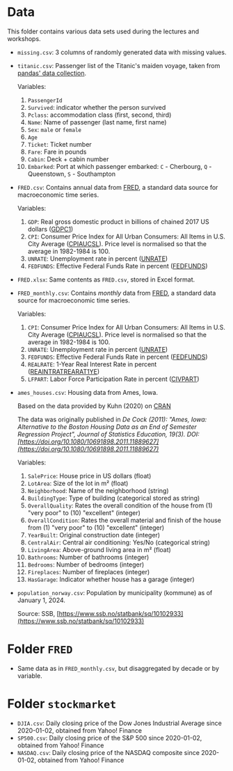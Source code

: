 # Data 

This folder contains various data sets used during the lectures and workshops.

- `missing.csv`: 3 columns of randomly generated data with missing values.
- `titanic.csv`: Passenger list of the Titanic's maiden voyage, taken
    from [pandas' data collection]([https://github.com/pandas-dev/pandas/blob/main/doc/data/titanic.csv]).

    Variables:

    1.  `PassengerId`
    2.  `Survived`: indicator whether the person survived
    3.  `Pclass`: accommodation class (first, second, third)
    4.  `Name`: Name of passenger (last name, first name)
    5.  `Sex`: `male` or `female`
    6.  `Age`
    7.  `Ticket`: Ticket number
    8.  `Fare`: Fare in pounds
    9.  `Cabin`: Deck + cabin number
    10. `Embarked`: Port at which passenger embarked:
        `C` - Cherbourg, `Q` - Queenstown, `S` - Southampton
- `FRED.csv`:
    Contains annual data from [FRED](https://fred.stlouisfed.org/),
    a standard data source for macroeconomic time series.

    Variables:

    1.  `GDP`: Real gross domestic product in billions of chained
        2017 US dollars ([GDPC1](https://fred.stlouisfed.org/series/GDPC1))
    2.  `CPI`: Consumer Price Index for All Urban Consumers: All Items in U.S. City Average
        ([CPIAUCSL](https://fred.stlouisfed.org/series/CPIAUCSL)).
        Price level is normalised so that the average in 1982-1984 is 100.
    3.  `UNRATE`: Unemployment rate in percent ([UNRATE](https://fred.stlouisfed.org/series/UNRATE))
    4.  `FEDFUNDS`: Effective Federal Funds Rate in percent ([FEDFUNDS](https://fred.stlouisfed.org/series/FEDFUNDS))

- `FRED.xlsx`: Same contents as `FRED.csv`, stored in Excel format.
- `FRED_monthly.csv`: 
    Contains _monthly_ data from [FRED](https://fred.stlouisfed.org/),
    a standard data source for macroeconomic time series.

    Variables:

    1.  `CPI`: Consumer Price Index for All Urban Consumers: All Items in U.S. City Average
        ([CPIAUCSL](https://fred.stlouisfed.org/series/CPIAUCSL)).
        Price level is normalised so that the average in 1982-1984 is 100.
    2.  `UNRATE`: Unemployment rate in percent ([UNRATE](https://fred.stlouisfed.org/series/UNRATE))
    3.  `FEDFUNDS`: Effective Federal Funds Rate in percent ([FEDFUNDS](https://fred.stlouisfed.org/series/FEDFUNDS))
    4.  `REALRATE`: 1-Year Real Interest Rate in percent ([REAINTRATREARAT1YE](https://fred.stlouisfed.org/series/REAINTRATREARAT1YE))
    5.  `LFPART`: Labor Force Participation Rate in percent ([CIVPART](https://fred.stlouisfed.org/series/CIVPART))

- `ames_houses.csv`: Housing data from Ames, Iowa. 

    Based on the data provided by Kuhn (2020) on [CRAN](https://cran.r-project.org/web/packages/AmesHousing/index.html)

   The data was originally published in
   _De Cock (2011): "Ames, Iowa: Alternative to the Boston Housing Data as an End of Semester Regression Project",
   Journal of Statistics Education, 19(3). DOI: [https://doi.org/10.1080/10691898.2011.11889627](https://doi.org/10.1080/10691898.2011.11889627)_ 

   Variables:
   
    1.  `SalePrice`: House price in US dollars (float)
    2.  `LotArea`: Size of the lot in m² (float)
    3.  `Neighborhood`: Name of the neighborhood (string)
    4.  `BuildingType`: Type of building (categorical stored as string)
    5.  `OverallQuality`: Rates the overall condition of the house from (1) "very poor" to (10) "excellent" (integer)
    6.  `OverallCondition`: Rates the overall material and finish of the house from (1) "very poor" to (10) "excellent" (integer)
    7.  `YearBuilt`: Original construction date (integer)
    8.  `CentralAir`: Central air conditioning: Yes/No (categorical string)
    9.  `LivingArea`: Above-ground living area in m² (float)
    10. `Bathrooms`: Number of bathrooms (integer)
    11. `Bedrooms`: Number of bedrooms (integer)
    12. `Fireplaces`: Number of fireplaces (integer)
    13. `HasGarage`: Indicator whether house has a garage (integer)

- `population_norway.csv`: Population by municipality (kommune) as of January 1, 2024.

    Source: SSB, [https://www.ssb.no/statbank/sq/10102933](https://www.ssb.no/statbank/sq/10102933)

# Folder `FRED`

- Same data as in `FRED_monthly.csv`, but disaggregated by decade or by variable.

# Folder `stockmarket`

- `DJIA.csv`: Daily closing price of the Dow Jones Industrial Average since 2020-01-02, obtained from Yahoo! Finance
- `SP500.csv`: Daily closing price of the S&P 500 since 2020-01-02, obtained from Yahoo! Finance
- `NASDAQ.csv`: Daily closing price of the NASDAQ composite since 2020-01-02, obtained from Yahoo! Finance
    
